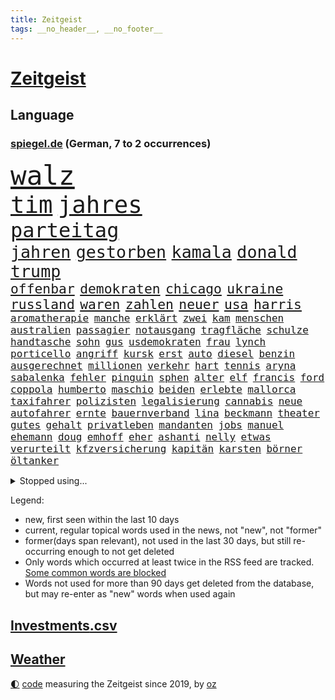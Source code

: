 ```yaml
---
title: Zeitgeist
tags: __no_header__, __no_footer__
---
```


# [Zeitgeist](https://oliz.io/zeitgeist/)

## Language

<h3><a href="https://www.spiegel.de" target="_blank">spiegel.de</a> (German, 7 to 2 occurrences)</h3>
<p style="font-family:monospace">
<span style="font-size:32pt"><a href="news_links.html#walz" class="current">walz</a></span>
<br>
<span style="font-size:28pt"><a href="news_links.html#tim" class="current">tim</a></span>
<span style="font-size:28pt"><a href="news_links.html#jahres" class="current">jahres</a></span>
<br>
<span style="font-size:24pt"><a href="news_links.html#parteitag" class="current">parteitag</a></span>
<br>
<span style="font-size:20pt"><a href="news_links.html#jahren" class="current">jahren</a></span>
<span style="font-size:20pt"><a href="news_links.html#gestorben" class="current">gestorben</a></span>
<span style="font-size:20pt"><a href="news_links.html#kamala" class="current">kamala</a></span>
<span style="font-size:20pt"><a href="news_links.html#donald" class="current">donald</a></span>
<span style="font-size:20pt"><a href="news_links.html#trump" class="current">trump</a></span>
<br>
<span style="font-size:16pt"><a href="news_links.html#offenbar" class="current">offenbar</a></span>
<span style="font-size:16pt"><a href="news_links.html#demokraten" class="current">demokraten</a></span>
<span style="font-size:16pt"><a href="news_links.html#chicago" class="new">chicago</a></span>
<span style="font-size:16pt"><a href="news_links.html#ukraine" class="current">ukraine</a></span>
<span style="font-size:16pt"><a href="news_links.html#russland" class="current">russland</a></span>
<span style="font-size:16pt"><a href="news_links.html#waren" class="current">waren</a></span>
<span style="font-size:16pt"><a href="news_links.html#zahlen" class="current">zahlen</a></span>
<span style="font-size:16pt"><a href="news_links.html#neuer" class="current">neuer</a></span>
<span style="font-size:16pt"><a href="news_links.html#usa" class="current">usa</a></span>
<span style="font-size:16pt"><a href="news_links.html#harris" class="current">harris</a></span>
<br>
<span style="font-size:12pt"><a href="news_links.html#aromatherapie" class="new">aromatherapie</a></span>
<span style="font-size:12pt"><a href="news_links.html#manche" class="current">manche</a></span>
<span style="font-size:12pt"><a href="news_links.html#erklärt" class="current">erklärt</a></span>
<span style="font-size:12pt"><a href="news_links.html#zwei" class="current">zwei</a></span>
<span style="font-size:12pt"><a href="news_links.html#kam" class="current">kam</a></span>
<span style="font-size:12pt"><a href="news_links.html#menschen" class="current">menschen</a></span>
<span style="font-size:12pt"><a href="news_links.html#australien" class="current">australien</a></span>
<span style="font-size:12pt"><a href="news_links.html#passagier" class="current">passagier</a></span>
<span style="font-size:12pt"><a href="news_links.html#notausgang" class="new">notausgang</a></span>
<span style="font-size:12pt"><a href="news_links.html#tragfläche" class="new">tragfläche</a></span>
<span style="font-size:12pt"><a href="news_links.html#schulze" class="current">schulze</a></span>
<span style="font-size:12pt"><a href="news_links.html#handtasche" class="new">handtasche</a></span>
<span style="font-size:12pt"><a href="news_links.html#sohn" class="current">sohn</a></span>
<span style="font-size:12pt"><a href="news_links.html#gus" class="new">gus</a></span>
<span style="font-size:12pt"><a href="news_links.html#usdemokraten" class="current">usdemokraten</a></span>
<span style="font-size:12pt"><a href="news_links.html#frau" class="current">frau</a></span>
<span style="font-size:12pt"><a href="news_links.html#lynch" class="current">lynch</a></span>
<span style="font-size:12pt"><a href="news_links.html#porticello" class="new">porticello</a></span>
<span style="font-size:12pt"><a href="news_links.html#angriff" class="current">angriff</a></span>
<span style="font-size:12pt"><a href="news_links.html#kursk" class="current">kursk</a></span>
<span style="font-size:12pt"><a href="news_links.html#erst" class="current">erst</a></span>
<span style="font-size:12pt"><a href="news_links.html#auto" class="current">auto</a></span>
<span style="font-size:12pt"><a href="news_links.html#diesel" class="current">diesel</a></span>
<span style="font-size:12pt"><a href="news_links.html#benzin" class="current">benzin</a></span>
<span style="font-size:12pt"><a href="news_links.html#ausgerechnet" class="current">ausgerechnet</a></span>
<span style="font-size:12pt"><a href="news_links.html#millionen" class="current">millionen</a></span>
<span style="font-size:12pt"><a href="news_links.html#verkehr" class="current">verkehr</a></span>
<span style="font-size:12pt"><a href="news_links.html#hart" class="current">hart</a></span>
<span style="font-size:12pt"><a href="news_links.html#tennis" class="current">tennis</a></span>
<span style="font-size:12pt"><a href="news_links.html#aryna" class="new">aryna</a></span>
<span style="font-size:12pt"><a href="news_links.html#sabalenka" class="new">sabalenka</a></span>
<span style="font-size:12pt"><a href="news_links.html#fehler" class="current">fehler</a></span>
<span style="font-size:12pt"><a href="news_links.html#pinguin" class="new">pinguin</a></span>
<span style="font-size:12pt"><a href="news_links.html#sphen" class="new">sphen</a></span>
<span style="font-size:12pt"><a href="news_links.html#alter" class="current">alter</a></span>
<span style="font-size:12pt"><a href="news_links.html#elf" class="current">elf</a></span>
<span style="font-size:12pt"><a href="news_links.html#francis" class="new">francis</a></span>
<span style="font-size:12pt"><a href="news_links.html#ford" class="current">ford</a></span>
<span style="font-size:12pt"><a href="news_links.html#coppola" class="current">coppola</a></span>
<span style="font-size:12pt"><a href="news_links.html#humberto" class="new">humberto</a></span>
<span style="font-size:12pt"><a href="news_links.html#maschio" class="new">maschio</a></span>
<span style="font-size:12pt"><a href="news_links.html#beiden" class="current">beiden</a></span>
<span style="font-size:12pt"><a href="news_links.html#erlebte" class="current">erlebte</a></span>
<span style="font-size:12pt"><a href="news_links.html#mallorca" class="current">mallorca</a></span>
<span style="font-size:12pt"><a href="news_links.html#taxifahrer" class="current">taxifahrer</a></span>
<span style="font-size:12pt"><a href="news_links.html#polizisten" class="current">polizisten</a></span>
<span style="font-size:12pt"><a href="news_links.html#legalisierung" class="current">legalisierung</a></span>
<span style="font-size:12pt"><a href="news_links.html#cannabis" class="current">cannabis</a></span>
<span style="font-size:12pt"><a href="news_links.html#neue" class="current">neue</a></span>
<span style="font-size:12pt"><a href="news_links.html#autofahrer" class="current">autofahrer</a></span>
<span style="font-size:12pt"><a href="news_links.html#ernte" class="current">ernte</a></span>
<span style="font-size:12pt"><a href="news_links.html#bauernverband" class="new">bauernverband</a></span>
<span style="font-size:12pt"><a href="news_links.html#lina" class="current">lina</a></span>
<span style="font-size:12pt"><a href="news_links.html#beckmann" class="new">beckmann</a></span>
<span style="font-size:12pt"><a href="news_links.html#theater" class="current">theater</a></span>
<span style="font-size:12pt"><a href="news_links.html#gutes" class="current">gutes</a></span>
<span style="font-size:12pt"><a href="news_links.html#gehalt" class="current">gehalt</a></span>
<span style="font-size:12pt"><a href="news_links.html#privatleben" class="current">privatleben</a></span>
<span style="font-size:12pt"><a href="news_links.html#mandanten" class="current">mandanten</a></span>
<span style="font-size:12pt"><a href="news_links.html#jobs" class="current">jobs</a></span>
<span style="font-size:12pt"><a href="news_links.html#manuel" class="current">manuel</a></span>
<span style="font-size:12pt"><a href="news_links.html#ehemann" class="current">ehemann</a></span>
<span style="font-size:12pt"><a href="news_links.html#doug" class="current">doug</a></span>
<span style="font-size:12pt"><a href="news_links.html#emhoff" class="current">emhoff</a></span>
<span style="font-size:12pt"><a href="news_links.html#eher" class="current">eher</a></span>
<span style="font-size:12pt"><a href="news_links.html#ashanti" class="new">ashanti</a></span>
<span style="font-size:12pt"><a href="news_links.html#nelly" class="new">nelly</a></span>
<span style="font-size:12pt"><a href="news_links.html#etwas" class="current">etwas</a></span>
<span style="font-size:12pt"><a href="news_links.html#verurteilt" class="current">verurteilt</a></span>
<span style="font-size:12pt"><a href="news_links.html#kfzversicherung" class="new">kfzversicherung</a></span>
<span style="font-size:12pt"><a href="news_links.html#kapitän" class="current">kapitän</a></span>
<span style="font-size:12pt"><a href="news_links.html#karsten" class="new">karsten</a></span>
<span style="font-size:12pt"><a href="news_links.html#börner" class="new">börner</a></span>
<span style="font-size:12pt"><a href="news_links.html#öltanker" class="new">öltanker</a></span>
</p>
<details>
<summary>Stopped using...</summary>
<p class="former" style="font-size:12pt">
erneute(1401) schnellcheck(1400) dauerhaft(1399) kennt(1399) prüfen(1399) düsseldorf(1398) verletzungen(1398) chelsea(1397) geeinigt(1397) krankenhäuser(1397) präsentieren(1397) öfter(1397) überwinden(1397) erzielt(1396) legte(1396) merkel(1396) vertrag(1396) winter(1396) deutlichen(1395) dezember(1395) eindruck(1395) lager(1395) persönlich(1395) reformen(1395) ausnahmen(1394) brief(1394) kiel(1394) preisen(1394) schoss(1394) sicherheitsbehörden(1394) siegt(1394) aufnehmen(1393) entwurf(1393) schien(1393) solidarität(1393) englische(1392) innenminister(1392) partie(1392) planen(1392) rat(1392) sebastian(1392) statement(1392) steuer(1392) zeugen(1392) gestartet(1391) riesige(1391) woher(1391) csu(1390) dfb(1390) durchsetzen(1390) jedenfalls(1390) mengen(1390) waffe(1390) anbieten(1389) längere(1389) schüssen(1389) stammt(1389) endspiel(1388) berlins(1387) erneuten(1387) hieß(1387) märchen(1387) ungarns(1387) anlass(1386) botschaften(1386) haltung(1386) jüngeren(1386) rechts(1386) enthüllt(1385) verstärkt(1385) verändern(1385) modell(1384) produzieren(1384) betont(1383) freie(1383) jüngere(1383) versprochen(1383) wälder(1383) heil(1382) hubertus(1382) offiziellen(1382) weite(1381) küstenwache(1380) verbindet(1380) drittel(1379) lkw(1379) überleben(1378) anzeichen(1376) behalten(1376) gestürzt(1376) hinten(1375) halb(1374) konsum(1374) tiefen(1374) öffentliche(1374) frisch(1372) orten(1372) wem(1371) händler(1369) kooperation(1369) top(1369) analysiert(1367) favorit(1366) empfangen(1343) drohne(1340) sammeln(1336) hochschulen(1242) orte(1232) unis(1210) abgegeben(1166) schwäche(1146) kolumbien(1142) volk(1138) bundesanwaltschaft(1120) günstiges(1078) gemeinschaft(1065) vorfeld(1045) radikalen(1042) grünenpolitiker(1032) wichtiges(1028) halbes(1025) regierungschefin(1023) rhein(1015) rande(991) militärischen(990) tradition(982) entsteht(980) otto(976) verschiedenen(966) verabschieden(961) zerstörung(945) ring(937) desto(930) expremier(927) krankheiten(919) 49(913) einheit(913) brüder(906) mut(902) 40000(899) benötigt(896) abseits(894) lücken(885) schneiden(882) brandenburger(876) nebenbei(876) kriegsbeginn(870) spart(855) locken(838) umstände(824) unterliegt(816) kinderinterview(810) suchte(809) 2026(808) kai(805) grünenpolitikerin(801) ausbauen(794) zuwanderung(767) braun(761) geste(761) genauer(760) schwächelt(752) verträge(745) dach(740) tode(740) revolution(739) island(727) giorgia(726) meloni(726) peru(718) schickte(709) töne(709) missverständnis(707) jüngst(706) benko(702) überreste(700) auseinander(696) senioren(688) psychologin(681) persönlichen(667) prien(654) rückstand(650) billigt(642) luftangriffe(641) erreichbar(640) fängt(638) familienministerin(631) paus(631) tabu(630) metall(627) böhmermann(626) geheim(623) überprüfen(611) nico(607) strafanzeige(605) dritter(595) rammt(594) abhilfe(593) kulturstaatsministerin(584) perspektive(577) spezialkräfte(577) nannte(574) gedenken(568) wasserstoff(559) marode(558) republikanische(558) technologie(557) neunzigerjahren(553) freiwillige(550) fluggesellschaft(547) läufer(547) schleswigholsteins(542) georgien(536) vermeintliche(534) 2007(533) karin(533) loswerden(529) diesjährigen(523) darmstadt(517) wurzeln(516) geschehen(509) älteren(502) beides(500) lübeck(500) miami(497) kollidiert(496) kader(491) wiedergewählt(491) veto(489) gründung(483) fußballverband(481) zeuge(480) geisel(479) luxus(467) eingeschlagen(465) erforscht(465) forscherin(465) überfahren(462) spaniens(456) rad(452) unterbrochen(451) drogenhandel(442) schlagabtausch(441) beruft(436) beckenbauer(425) zahlungen(424) verurteilen(421) stock(410) drückt(405) langjährigen(404) anderthalb(402) berufen(402) 30jähriger(401) abu(397) schweigt(397) heimem(393) warnungen(393) dfbfrauen(391) nachhaltige(389) strafverfahren(389) saßen(386) stockt(386) politikerinnen(385) palästinensische(384) mutmaßliches(383) verfilmt(383) zeitgleich(381) leitartikel(378) sicherheitsmaßnahmen(376) skurriler(370) hilferuf(366) boykott(364) seltener(362) recherche(356) meyer(355) 96(354) knie(354) dauerte(350) re(350) sprachen(349) riesiges(348) unten(348) drehte(347) posts(347) mary(344) nordkoreas(344) unterkunft(344) leinwand(343) negative(343) american(342) stieß(340) schwachen(339) trinken(337) vorzugehen(335) weltmeistertitel(333) ferne(331) suv(328) neuesten(327) verheerende(327) dreht(326) kühne(326) chile(323) 76(321) aserbaidschan(321) bunt(318) gearbeitet(318) gelobt(317) milliardenhöhe(315) kallas(314) entertainment(312) kommissionspräsidentin(310) europaparlament(307) taxi(303) asylverfahren(302) kundgebungen(302) begründet(300) gewährt(300) kongress(295) protestierenden(294) nächte(290) oberlandesgericht(289) repräsentantenhaus(289) absichtlich(288) geborene(287) krebsdiagnose(284) glückwünsche(283) normale(283) bestätigte(282) bundes(282) vulkanausbruch(279) gazastreifens(278) gewähren(278) tennisprofi(276) beteuert(275) raab(273) brandt(272) demonstration(272) parlamentarier(270) titeln(270) elbtower(268) südchinesisches(268) abfall(266) hasst(266) kanzlerkandidat(265) club(264) empfehlungen(264) ernsthafte(264) friedlich(264) claus(262) überdenken(262) 60000(259) gestritten(257) ringt(256) haken(255) hingerichtet(254) copa(252) haley(251) nikki(251) zweistaatenlösung(251) kostenlos(249) suizid(249) dfl(247) indischen(246) reichweite(245) diverse(243) ausgespielt(242) zerstritten(242) aktienkurs(241) großzügig(241) dänemarks(239) armin(238) stuttgarter(235) unverletzt(235) 93(234) erwachsen(234) investition(234) gesichter(233) 125(232) fernzüge(232) konstantin(232) professionelle(232) verbucht(232) catherine(231) demokratien(230) dynamik(229) amerikas(228) verschüttet(228) fortschritte(227) offensichtlich(227) 22jährigen(225) giftige(225) omas(225) verschwörungstheorien(225) bahnen(224) haut(224) willy(224) ambitionen(223) royale(223) topform(223) captain(221) einstufung(221) handgreiflich(219) medizinischen(219) nominierungen(219) huthimiliz(218) pilze(218) übernommen(218) 1945(216) behandlung(214) eilantrag(214) 80000(213) frühzeitig(213) alfred(212) frustriert(211) plattner(210) 81jährige(209) russlandsanktionen(209) pforzheim(208) talk(208) erziehung(207) slowene(207) aufgedeckt(206) fotografen(206) australischer(204) can(204) verstörende(204) artillerie(202) badenwürttembergischen(202) machtwort(202) verwendung(202) dazwischen(201) perfektes(201) partys(200) zigaretten(200) beschädigten(198) boykottiert(197) cotrainer(197) landsmann(197) pazifik(197) baltimore(195) neuerdings(194) direkten(193) kurth(190) wahlkampfrede(190) 2006(189) umgeleitet(188) dreharbeiten(187) oman(187) pünktlich(187) ungewohnt(187) wüste(187) labour(186) western(185) bestürzt(184) elton(184) beliebte(182) hagen(181) abgewendet(179) stellvertreter(179) merkels(177) altkanzlerin(176) ravensburg(176) gitarrist(174) negativ(174) fa(173) verbotene(173) french(171) vermieter(171) wohlauf(171) auslösen(170) gekrönt(170) nairobi(170) bemerkenswerte(169) emojis(169) boateng(168) jérôme(168) manfred(167) schienen(167) trotzig(166) kanzlerin(161) eingefangen(159) basketballerinnen(158) bewerben(158) oberdorf(158) beurteilen(157) sabine(157) eukommissionspräsidentin(156) ideologie(156) dein(155) sophia(155) popikone(154) bear(153) bestellen(153) multimillionär(153) rechtslage(153) rihanna(150) verweigerte(150) 1982(149) fußgänger(149) persönlichkeit(148) profidebüt(148) verdachts(148) cannabisgesetz(147) versöhnung(147) krause(146) ludwigshafen(146) präsentation(146) verfehlen(146) angeschlagene(145) marseille(145) republikanischen(145) deserteur(144) unschuld(143) exfußballer(142) mongolei(142) jamal(141) musiala(141) pole(141) dominanz(140) geiselabkommen(140) mail(140) anstatt(139) beworfen(139) erfreut(139) zusammenraufen(139) geringer(137) härteste(137) lehre(137) ruth(137) blamage(136) abgrund(135) anfällig(135) erschlagen(135) flugabwehrsysteme(135) haiti(135) nichte(135) sangen(135) talente(135) zeichner(135) hiv(134) infizierten(134) nordrheinwestfalens(134) suhl(134) verstörenden(134) havertz(133) republikanischer(133) verkehrsministerium(133) präsidentschaftskandidaten(131) arkadi(130) ausgelaufen(130) ko(130) wolosch(130) engagieren(129) rar(129) grundlegende(128) exuspräsidenten(127) katastrophenfall(127) klimaanlage(126) report(126) sanierungsplan(126) adidas(125) arbeitszeiten(125) box(125) dominierte(125) wirklichkeit(125) bestandteil(124) elektrische(124) fangen(124) fester(124) gegenseitigen(123) netzwerken(123) belgier(122) missbrauchen(122) radprofi(122) sozialreform(122) grauen(121) außergewöhnlichen(120) einbruch(120) züchten(120) 250(119) bewaffnet(119) erhärten(119) recycling(119) 20jährige(118) irreführende(118) köpfe(118) spiegelleser(118) devise(117) staatschefs(117) heimatland(116) medium(116) fußballbund(115) instanz(115) verschenkt(115) chronik(114) escooter(114) songtexte(114) brandstiftung(113) alsu(112) beverly(112) hills(112) kurmasheva(112) netzwerke(112) neubau(112) chips(111) fünfjähriger(111) teich(111) bräuchte(110) kommunalwahl(110) geflossen(109) etappe(108) hirn(108) se(108) ultraorthodoxe(108) einflussreichsten(107) ertragen(107) schlau(107) 111(106) mclaren(106) brunson(105) ungestört(105) weber(105) brettspiele(104) ausgeweitet(103) bürgermeisterin(102) event(102) verlaufen(102) 74jährigen(101) blutspur(101) kampfflugzeuge(101) melonis(101) merckx(100) versuchter(100) überstunden(100) angedacht(99) betrachtet(99) bundesinstitut(99) flog(99) grenzkontrollen(99) millionenstrafe(99) parteikollegen(99) trucks(99) versagte(99) grüßen(98) hafencity(98) kommentieren(98) totschlags(98) gefängnisstrafe(97) schmerz(97) schwimmbad(97) zellen(97) kreativen(96) leyens(96) naturschützer(96) dicke(95) rapstar(95) rumort(95) schlechteste(95) agentengesetz(94) beweist(94) düstere(94) jugendkriminalität(94) linker(94) opas(94) patriotsysteme(94) pomp(94) schnelldurchlauf(94) klimaschutzgesetz(93) parkplatz(93) vorstellung(93) be(92) ewig(92) furios(92) lando(92) norris(92) dänische(91) johnson(91) missionen(91) schwächt(91) shakira(91) verstanden(91) workout(91) zugeht(91) amerikaners(90) kiffer(90) plage(90) downing(89) einschüchtern(89) exakt(89) shakespeare(89) attentats(88) dazn(87) georgiens(87) spitzenklub(87) beschränkungen(86) gesteckt(86) jeweiligen(86) risikobewertung(86) aquakulturen(85) boys(85) capri(85) films(85) lachs(85) pet(85) schenk(85) shop(85) großartiger(84) schwieg(84) wahlkampfauftakt(84) zugspitze(84) ambiente(83) bremerhaven(83) grafikanalyse(83) hitlers(83) reiz(83) vergnügen(83) zeitlich(83) ergibt(82) spinnen(82) verlockend(82) übermittelt(82) geiselfreilassungen(81) 26000(80) anfühlt(80) gottschalk(80) pech(80) unversöhnlich(80) me(79) velbert(79) vollen(79) adolf(78) archäologie(78) oeynhausen(78) privat(78) schuldspruch(78) argwohn(77) beachtliche(77) chats(77) ladestationen(77) nachtklub(77) opulente(77) popmusik(77) pünktlichkeit(77) spürte(77) gezählt(76) morbide(76) statistiker(76) tornado(76) unglaublich(76) ausweiten(75) cybercrime(75) einsätze(75) schauplatz(75) heimspiel(74) heinz(74) jar(74) kanzlerschaft(74) krafttraining(74) mondes(74) tschassiw(74) cduvorsitzenden(73) genauen(73) parteitagsrede(73) slogans(73) buchhalter(72) erffa(72) faust(72) glückt(72) toleriert(72) vorherrschaft(72) 39(71) aufgeheizt(71) behandeln(71) bläst(71) generalprobe(71) heikel(71) schütze(71) vergleichen(71) grauzone(70) m(70) pension(70) praktiken(70) repräsentiert(70) resolution(70) schulhof(70) volte(70) baustellen(69) effektiver(69) flick(69) hansi(69) hießen(69) kristen(69) schumachers(69) unsinn(69) 1944(68) 65jährigen(68) cooper(68) derartige(68) emaus(68) exoplanet(68) freibad(68) juan(68) polizeiliche(68) stauffenberg(68) darstellern(67) erdbeeren(67) gemunkelt(67) kulturschaffende(67) wachablösung(67) 31jährige(66) einsteigen(66) geruch(66) mächtig(66) personenschützer(66) stadtverwaltung(66) grünenvorsitzende(65) hausfrau(65) kenias(65) kernpunkte(65) munro(65) stehe(65) vermissen(65) ausgangspunkt(64) bleibenden(64) eras(64) gegenwind(64) naht(64) trainierte(64) yandex(64) zahlung(64) 650000(63) beeindruckender(63) gesamtsieg(63) spekulieren(63) amelie(62) kanzelt(62) magnum(62) realen(62) tausendfach(62) verschwörungsmythen(62) deklassiert(61) flüchtlingsrat(61) klausel(61) miserablen(61) nebenkostenprivileg(61) saltburn(61) biologe(60) besuchern(59) esken(59) jubel(59) schwerpunkte(59) spdchefin(59) sullivan(59) 53(58) nationalfeiertag(58) nichtregierungsorganisationen(58) palme(58) salome(58) surabischwili(58) bangkok(57) butker(57) parteimitglieder(57) turbulente(57) abgerissene(56) borrell(56) exoplaneten(56) josep(56) mangelnder(56) milieu(56) modernisiert(56) stationen(56) cockpit(55) franken(55) gegenspieler(55) heiko(55) instabil(55) kurios(55) schmilzt(55) verwaltungsgericht(55) vorlagen(55) beladener(54) chefetage(54) laudatio(54) vagina(54) weltfußballerin(54) wesel(54) ausgeschenkt(53) feuerte(53) gemeint(53) komplex(53) landesweiten(53) psychologie(53) sanft(53) sonja(53) spieß(53) volkswirtschaft(53) abgetrieben(52) dozent(52) hauptstädte(52) konsumiert(52) perspektiven(52) sturmböen(52) antike(51) funk(51) imagepflege(51) lech(51) papa(51) skizziert(51) beförderung(50) luxuriösen(50) millennial(50) obdachlos(50) ortschaft(50) versäumnisse(50) jugendbande(49) militarisierung(49) unwetters(49) ac/dc(48) außenseiter(48) geplatzter(48) ohr(48) achtelfinale(47) fahnen(47) hafenstadt(47) krimis(47) smith(47) thematisiert(47) berührt(46) comicfigur(46) entenhausen(46) mickymausheft(46) salzgitter(46) schreckschusspistole(46) verfeindeten(46) diktaturen(45) glaubwürdigkeit(45) interaktiven(45) king’s(45) lebewesen(45) pompeji(45) siebzigern(45) unterlagen(45) korrupt(44) erforderliche(43) knieverletzung(43) krone(43) löscht(43) mitschuld(43) solarenergie(43) umgebracht(43) volkshochschule(43) bewahrt(42) rares(42) gift(41) markieren(41) brenda(40) durchschnittsverdiener(40) eingebrochen(40) einzelheiten(40) kartelle(40) mitansehen(40) spiegelanalyse(40) unrealistisch(40) wiedergeburt(40) 27000(39) bezahlbares(39) gebucht(39) spiegeln(39) spielfeld(39) umgesetzt(39) verkeilt(39) werdegang(39) wimbledon(39) augenblick(38) bitcoin(38) großzügige(38) lacher(38) verstärkung(38) 27jähriger(37) bundeskriminalamt(37) cop29(36) erlebnis(36) fußballtransfers(36) heimlicher(36) hungert(36) machenschaften(36) stuttgarts(36) terrier(36) unsicher(36) américa(35) jasmine(35) paolini(35) small(35) steckte(34) unpünktlichkeit(34) fühle(33) führungsetagen(33) just(33) usdemokratin(33) 1998(32) entsetzlichen(32) kopiert(32) töpfer(32) unregierbar(32) wertvoll(32) zugelegt(32) attestieren(31) bundesaußenministerin(31) drittem(31) gemeinsames(31) lamine(31) rekordeuropameister(31) yamal(31) blutige(30) fehde(30) erkunden(29) etatentwurf(29) gefehlt(29) liveübertragung(29) mekka(29) pi(29) vorläufigen(29) iryna(28) meiner(28) qualifying(28) stopfen(28) verschont(28) abiturfeier(27) ag(27) erwiesen(27) estnische(27) iranisches(27) miene(27) nebenwirkungen(27) nervosität(27) zensus(27) gareth(25) herkommt(25) klausmichael(25) southgate(25) tanzten(25) verschicken(25) aufzuhalten(24) auszuschalten(24) biologen(24) lions(24) sicherte(24) three(24) ehegattensplitting(23) frühstücksei(23) fußballtor(23) militärdienst(23) afdwähler(22) alltags(22) autobahnpolizei(22) eingebüßt(22) geschleppt(22) kontra(22) minsk(22) neudelhi(22) rumpelfußball(22) schienennetz(22) schleppen(22) sicherheitsexperte(22) spielgerät(22) verbracht(22) waffengewalt(22) dominant(21) drachen(21) entstandenen(21) eukommissionschefin(21) homöopathie(21) megan(21) ruhigen(21) scheibe(21) stallion(21) thee(21) ökosystem(21) america(20) atlantik(20) aufzubauen(20) exkanzlerin(20) gigawatt(20) leuphana(20) lüneburg(20) untergrund(20) beryl(19) geschieden(19) hardliner(19) kapitänsregel(19) kongressabgeordneter(19) kreischende(19) kräftiger(19) nordwesten(19) verrührt(19) vorherigen(19) alkoholisierte(18) bewerbern(18) emsieg(18) familiäre(18) fertigung(18) hochzeitstag(18) kongressabgeordnete(18) schwefeldioxid(18) sonnencreme(18) spottete(18) subvention(18) coldplay(17) dienstwagen(17) russlandreise(17) schadensbegrenzung(17) schlak(17) vorhersagen(17) brodelt(16) gesichert(16) großauftrag(16) vertrauten(16) apartment(15) emhelden(15) erschwinglicher(15) notoperation(15) radsports(15) schmerzhafte(15) superprognostiker(15) viertelfinalaus(15) weitreichende(15) zutiefst(15) betrügerischen(14) geballte(14) lichtjahre(14) mindestalter(14) muskeltraining(14) reeves(14) ausschnitte(13) datiert(13) liken(13) niels(13) schinken(13) assadregimes(12) elterngeld(12) funde(12) hartz(12) iv(12) killer(12) nizza(12) philipsen(12) 83(11) abgründe(11) außenpolitiker(11) brilliert(11) führungswechsel(11) mafia(11) plätze(11)
</p>
</details>
<p>Legend:
<ul>
<li><span class="new">new</span>, first seen within the last 10 days</li>
<li><span class="current">current</span>, regular topical words used in the news, not "new", not "former"</li>
<li><span class="former">former(days span relevant)</span>, not used in the last 30 days, but still re-occurring enough to not get deleted</li>
<li>Only words which occurred at least twice in the RSS feed are tracked. <a href="language/filters.py">Some common words are blocked</a></li>
<li>Words not used for more than 90 days get deleted from the database, but may re-enter as "new" words when used again</li>
</ul>
</p>

## [Investments](investments.html)[.csv](investments.csv)

## [Weather](weather.html)

<footer>
<a href="javascript:toggleTheme()" class="nav">🌓</a>
<a href="https://github.com/ooz/zeitgeist">code</a> measuring the Zeitgeist since 2019, by <a href="https://oliz.io">oz</a>
</footer>
